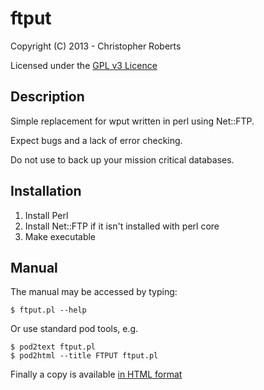 ftput
=====

Copyright (C) 2013 - Christopher Roberts

Licensed under the [GPL v3 Licence](https://github.com/chrisjrob/ftput/blob/master/LICENCE.md "Read         licence")

Description
-----------
Simple replacement for wput written in perl using Net::FTP.

Expect bugs and a lack of error checking.

Do not use to back up your mission critical databases.

Installation
------------
1. Install Perl
2. Install Net::FTP if it isn't installed with perl core
3. Make executable

Manual
------
The manual may be accessed by typing:

    $ ftput.pl --help

Or use standard pod tools, e.g.

    $ pod2text ftput.pl
    $ pod2html --title FTPUT ftput.pl

Finally a copy is available [in HTML format](http://htmlpreview.github.io/?https://github.com/chrisjrob/ftput/blob/master/manual.html "Read manual")

